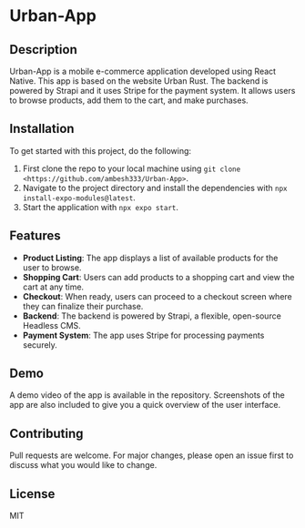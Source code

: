 # Urban-App

## Description

Urban-App is a mobile e-commerce application developed using React Native. This app is based on the website Urban Rust. The backend is powered by Strapi and it uses Stripe for the payment system. It allows users to browse products, add them to the cart, and make purchases.

## Installation

To get started with this project, do the following:

1. First clone the repo to your local machine using `git clone <https://github.com/ambesh333/Urban-App>`.
2. Navigate to the project directory and install the dependencies with `npx install-expo-modules@latest`.
3. Start the application with `npx expo start`.

## Features

- **Product Listing**: The app displays a list of available products for the user to browse.
- **Shopping Cart**: Users can add products to a shopping cart and view the cart at any time.
- **Checkout**: When ready, users can proceed to a checkout screen where they can finalize their purchase.
- **Backend**: The backend is powered by Strapi, a flexible, open-source Headless CMS.
- **Payment System**: The app uses Stripe for processing payments securely.

## Demo

A demo video of the app is available in the repository. Screenshots of the app are also included to give you a quick overview of the user interface.

## Contributing

Pull requests are welcome. For major changes, please open an issue first to discuss what you would like to change.

## License

MIT
